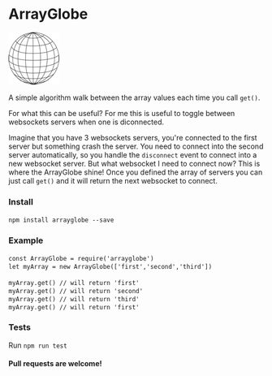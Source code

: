 # ArrayGlobe

![](./globelogo.png)

A simple algorithm walk between the array values each time you call `get()`.

For what this can be useful? For me this is useful to toggle between websockets servers when one is diconnected.

Imagine that you have 3 websockets servers, you're connected to the first server but something crash the server. You need to connect into the second server automatically, so you handle the `disconnect` event to connect into a new websocket server. But what websocket I need to connect now? This is where the ArrayGlobe shine! Once you defined the array of servers you can just call ```get()``` and it will return the next websocket to connect.


### Install

`npm install arrayglobe --save`


### Example
```
const ArrayGlobe = require('arrayglobe')
let myArray = new ArrayGlobe(['first','second','third'])

myArray.get() // will return 'first'
myArray.get() // will return 'second'
myArray.get() // will return 'third'
myArray.get() // will return 'first'

```

### Tests

Run `npm run test`


#### Pull requests are welcome!
